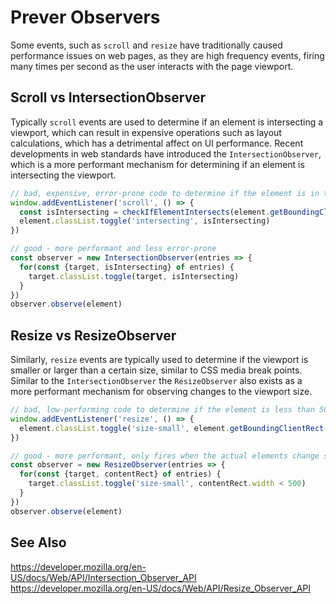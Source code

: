 # Prever Observers

Some events, such as `scroll` and `resize` have traditionally caused performance issues on web pages, as they are high frequency events, firing many times per second as the user interacts with the page viewport.

## Scroll vs IntersectionObserver

Typically `scroll` events are used to determine if an element is intersecting a viewport, which can result in expensive operations such as layout calculations, which has a detrimental affect on UI performance. Recent developments in web standards have introduced the `IntersectionObserver`, which is a more performant mechanism for determining if an element is intersecting the viewport.

```js
// bad, expensive, error-prone code to determine if the element is in the viewport;
window.addEventListener('scroll', () => {
  const isIntersecting = checkIfElementIntersects(element.getBoundingClientRect(), window.innerHeight, document.clientHeight)
  element.classList.toggle('intersecting', isIntersecting)
})

// good - more performant and less error-prone
const observer = new IntersectionObserver(entries => {
  for(const {target, isIntersecting} of entries) {
    target.classList.toggle(target, isIntersecting)
  }
})
observer.observe(element)
```

## Resize vs ResizeObserver

Similarly, `resize` events are typically used to determine if the viewport is smaller or larger than a certain size, similar to CSS media break points. Similar to the `IntersectionObserver` the `ResizeObserver` also exists as a more performant mechanism for observing changes to the viewport size.

```js
// bad, low-performing code to determine if the element is less than 500px large
window.addEventListener('resize', () => {
  element.classList.toggle('size-small', element.getBoundingClientRect().width < 500)
})

// good - more performant, only fires when the actual elements change size
const observer = new ResizeObserver(entries => {
  for(const {target, contentRect} of entries) {
    target.classList.toggle('size-small', contentRect.width < 500)
  }
})
observer.observe(element)
```

## See Also

https://developer.mozilla.org/en-US/docs/Web/API/Intersection_Observer_API
https://developer.mozilla.org/en-US/docs/Web/API/Resize_Observer_API
